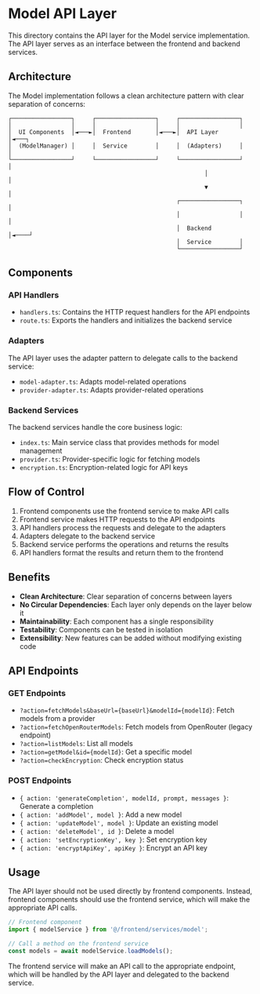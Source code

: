 # Model API Layer

This directory contains the API layer for the Model service implementation. The API layer serves as an interface between the frontend and backend services.

## Architecture

The Model implementation follows a clean architecture pattern with clear separation of concerns:

```
┌─────────────────┐     ┌─────────────────┐     ┌─────────────────┐
│                 │     │                 │     │                 │
│  UI Components  │◄───►│  Frontend       │◄───►│  API Layer      │◄───┐
│  (ModelManager) │     │  Service        │     │  (Adapters)     │    │
└─────────────────┘     └─────────────────┘     └─────────────────┘    │
                                                        │               │
                                                        ▼               │
                                                ┌─────────────────┐     │
                                                │                 │     │
                                                │  Backend        │◄────┘
                                                │  Service        │
                                                └─────────────────┘
```

## Components

### API Handlers

- `handlers.ts`: Contains the HTTP request handlers for the API endpoints
- `route.ts`: Exports the handlers and initializes the backend service

### Adapters

The API layer uses the adapter pattern to delegate calls to the backend service:

- `model-adapter.ts`: Adapts model-related operations
- `provider-adapter.ts`: Adapts provider-related operations

### Backend Services

The backend services handle the core business logic:

- `index.ts`: Main service class that provides methods for model management
- `provider.ts`: Provider-specific logic for fetching models
- `encryption.ts`: Encryption-related logic for API keys

## Flow of Control

1. Frontend components use the frontend service to make API calls
2. Frontend service makes HTTP requests to the API endpoints
3. API handlers process the requests and delegate to the adapters
4. Adapters delegate to the backend service
5. Backend service performs the operations and returns the results
6. API handlers format the results and return them to the frontend

## Benefits

- **Clean Architecture**: Clear separation of concerns between layers
- **No Circular Dependencies**: Each layer only depends on the layer below it
- **Maintainability**: Each component has a single responsibility
- **Testability**: Components can be tested in isolation
- **Extensibility**: New features can be added without modifying existing code

## API Endpoints

### GET Endpoints

- `?action=fetchModels&baseUrl={baseUrl}&modelId={modelId}`: Fetch models from a provider
- `?action=fetchOpenRouterModels`: Fetch models from OpenRouter (legacy endpoint)
- `?action=listModels`: List all models
- `?action=getModel&id={modelId}`: Get a specific model
- `?action=checkEncryption`: Check encryption status

### POST Endpoints

- `{ action: 'generateCompletion', modelId, prompt, messages }`: Generate a completion
- `{ action: 'addModel', model }`: Add a new model
- `{ action: 'updateModel', model }`: Update an existing model
- `{ action: 'deleteModel', id }`: Delete a model
- `{ action: 'setEncryptionKey', key }`: Set encryption key
- `{ action: 'encryptApiKey', apiKey }`: Encrypt an API key

## Usage

The API layer should not be used directly by frontend components. Instead, frontend components should use the frontend service, which will make the appropriate API calls.

```typescript
// Frontend component
import { modelService } from '@/frontend/services/model';

// Call a method on the frontend service
const models = await modelService.loadModels();
```

The frontend service will make an API call to the appropriate endpoint, which will be handled by the API layer and delegated to the backend service.
